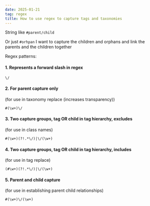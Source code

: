 ```yaml
---
date: 2025-01-21
tag: regex
title: How to use regex to capture tags and taxonomies
---
```

String like `#parent/child`

Or just `#orhpan` I want to capture the children and orphans and link the parents and the children together 

Regex patterns: 

#### 1. Represents a forward slash in regex
```regex
\/
```


#### 2. For parent capture only
(for use in taxonomy replace (increases transparency))
```regex
#(\w+)\/
```


#### 3. Two capture groups, tag OR child in tag hierarchy, excludes #
(for use in class names)
```regex
#(\w+)(?!.*\/)|\/(\w+) 
```


#### 4. Two capture groups, tag OR child in tag hierarchy, includes #
(for use in tag replace)
```regex
(#\w+)(?!.*\/)|\/(\w+) 
```


#### 5. Parent and child capture
(for use in establishing parent child relationships)
```regex
#(\w+)\/(\w+)
```
